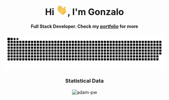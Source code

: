 <div align="center">
<h1 align="center">Hi <img width="35" src="https://github.com/1999AZZAR/1999AZZAR/blob/main/resources/img/waving.gif">, I'm Gonzalo</h1>
<h4 align="center">Full Stack Developer. Check my <a href="https://www.gonzalorossi.dev" target="_blank">portfolio</a> for more</h4>
</div>

<div align="center">
  <a href="https://1999azzar.github.io/1999AZZAR/">
  <img  src="https://github.com/1999AZZAR/1999AZZAR/blob/main/resources/img/grid-snake.svg"
       alt="snake" /></a>
</div>

<div align="center">

<h3>Statistical Data</h3>
<p><img align="center"
    src="https://github-readme-stats.vercel.app/api/top-langs?username=GonzaloArielRossi&show_icons=true&locale=en&bg_color=0d1117&text_color=ffffff&layout=compact"
    alt="adam-pw" 
    bg_color=#808080/></p>
</div>
